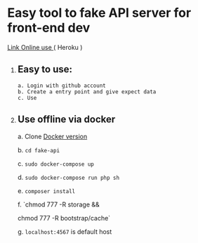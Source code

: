 
#  Easy tool to fake API server for front-end dev 

  [Link Online use ](http://api-fake.herokuapp.com)  ( Heroku )

 1. ## Easy to use:
        a. Login with github account 
        b. Create a entry point and give expect data
        c. Use
       
  2. ## Use offline via docker
	  a. Clone  [Docker version ](https://github.com/letieu/fake-api)
      
	  b. `cd fake-api`
      
      c.  `sudo docker-compose up`
      
      d. `sudo docker-compose run php sh`
      
      e. `composer install`
      
      f. `chmod 777 -R storage &&
      
      chmod 777 -R bootstrap/cache`
      
      g. `localhost:4567`  is default host    
      
